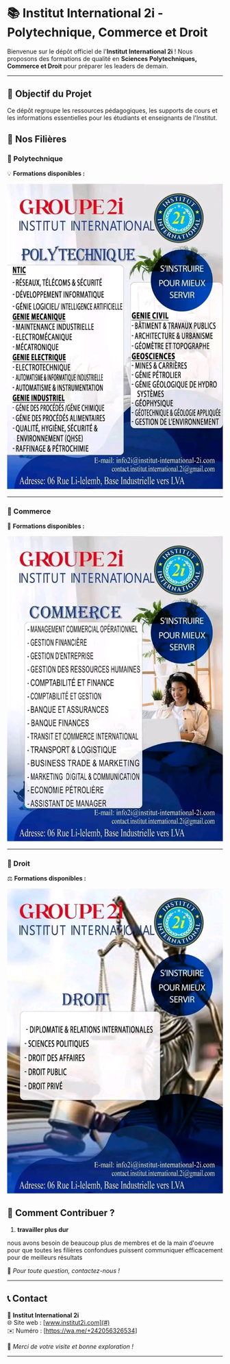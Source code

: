 # 📚 Institut International 2i - Polytechnique, Commerce et Droit  

Bienvenue sur le dépôt officiel de l'**Institut International 2i** ! Nous proposons des formations de qualité en **Sciences Polytechniques, Commerce et Droit** pour préparer les leaders de demain.  

---

## 🎯 Objectif du Projet  

Ce dépôt regroupe les ressources pédagogiques, les supports de cours et les informations essentielles pour les étudiants et enseignants de l'Institut.  

## 🏫 Nos Filières  

### 🔹 Polytechnique  
💡 **Formations disponibles :**  

 

![Polytechnique🖼](Images/Polytechnique.jpg)


---

### 🔹 Commerce  
💼 **Formations disponibles :**  


![Commerce🖼](Images/Commerce.jpg)


---

### 🔹 Droit  
⚖️ **Formations disponibles :**  

![Droit🖼](Images/Droit.jpg)


## 📌 Comment Contribuer ?  
1. **travailler plus dur**  
 
  nous avons besoin de beaucoup plus de membres  et de la main d'oeuvre pour que toutes les filières confondues puissent communiquer efficacement pour de meilleurs résultats
 

📩 *Pour toute question, contactez-nous !*  

---

## 📞 Contact  
📍 **Institut International 2i**  
🌐 Site web : [www.institut2i.com](#)  
✉️ Numéro : [https://wa.me/+242056326534] 

🚀 *Merci de votre visite et bonne exploration !*  

---